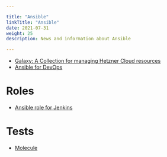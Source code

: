 ```yaml
---

title: "Ansible"  
linkTitle: "Ansible"  
date: 2021-07-31  
weight: 25
description: News and information about Ansible

---
```


* [Galaxy: A Collection for managing Hetzner Cloud resources](https://galaxy.ansible.com/hetzner/hcloud)
* [Ansible for DevOps](https://www.ansiblefordevops.com/)

# Roles

* [Ansible role for Jenkins](https://github.com/geerlingguy/ansible-role-jenkins)

# Tests

* [Molecule](https://molecule.readthedocs.io/en/latest/)
